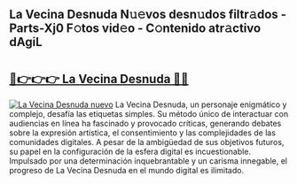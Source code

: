## La Vecina Desnuda N𝚞𝚎vos desn𝚞dos filtr𝚊dos - Parts-Xj0 F𝚘tos vid𝚎o - C𝚘ntenido atr𝚊ctivo dAgiL

# <h2><a href="http://mb9c1n8.tromn.icu/?c=La+Vecina+Desnuda">🔗👉👉👉 La Vecina Desnuda 🔗🔗</a></h2>

[![La Vecina Desnuda nuevo](https://i.imgur.com/pEAQMta.gif)](http://mb9c1n8.tromn.icu/?c=La+Vecina+Desnuda)
La Vecina Desnuda, un personaje enigmático y complejo, desafía las etiquetas simples. Su método único de interactuar con audiencias en línea ha fascinado y provocado críticas, generando debates sobre la expresión artística, el consentimiento y las complejidades de las comunidades digitales. A pesar de la ambigüedad de sus objetivos futuros, su papel en la configuración de la esfera digital es incuestionable. Impulsado por una determinación inquebrantable y un carisma innegable, el progreso de La Vecina Desnuda en el mundo digital es ilimitado.
